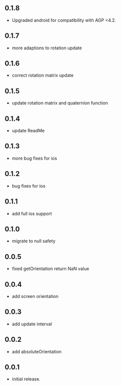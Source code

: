 ## 0.1.8

* Upgraded android for compatibility with AGP <4.2.

## 0.1.7

* more adaptions to rotation update

## 0.1.6

* correct rotation matrix update

## 0.1.5

* update rotation matrix and quaternion function

## 0.1.4

* update ReadMe

## 0.1.3

* more bug fixes for ios

## 0.1.2

* bug fixes for ios

## 0.1.1

* add full ios support

## 0.1.0

* migrate to null safety

## 0.0.5

* fixed getOrientation return NaN value

## 0.0.4

* add screen orientation

## 0.0.3

* add update interval

## 0.0.2

* add absoluteOrientation

## 0.0.1

* initial release.
